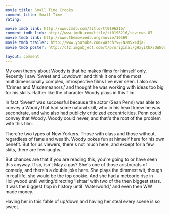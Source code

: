 ```yaml
---
movie title: Small Time Crooks
comment title: Small Time
rating: 

movie imdb link: http://www.imdb.com/title/tt0196216/
comment imdb link: http://www.imdb.com/title/tt0196216/reviews-87
movie tmdb link: http://www.themoviedb.org/movie/10569
movie tmdb trailer: http://www.youtube.com/watch?v=EN2m5x4djaE
movie tmdb poster: http://cf2.imgobject.com/t/p/original/gHxyiXhX7QWNOUMVDki7Ny0bZ4P.jpg

layout: comment
---
```


My own theory about Woody is that he makes films for himself only. Recently I saw 'Sweet and Lowdown' and think it one of the most multidimensionally complex, introspective films I've ever seen. I also saw 'Crimes and Misdemeanors,' and thought he was working with ideas too big for his skills. Rather like the character Woody plays in this film. 

In fact 'Sweet' was successful because the actor (Sean Penn) was able to convey a Woody that had some natural skill, who in his heart knew he was secondrate, and who also had publicly criticized eccentricities. Penn could convey that Woody. Woody could never, and that's the root of the problem with this film.

There're two types of New Yorkers. Those with class and those without, regardless of fame and wealth. Woody pokes fun at himself here for his own benefit. But for us viewers, there's not much here, and except for a few skits, there are few laughs.

But chances are that if you are reading this, you're going to or have seen this anyway. If so, isn't May a gas? She's one of those aristocrats of comedy, and there's a double joke here. She plays the dimmest wit, though in real life, she would be the top cookie. And she had a meteoric rise in Hollywood until writing/directing 'Ishtar' with two of the then biggest stars. It was the biggest flop in history until 'Waterworld,' and even then WW made money. 

Having her in this fable of up/down and having her steal every scene is so sweet.